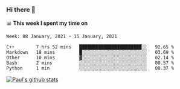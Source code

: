 ### Hi there 👋

📊 **This week I spent my time on**
<!--START_SECTION:waka-->
```text
Week: 08 January, 2021 - 15 January, 2021

C++        7 hrs 52 mins   ███████████████████████░░   92.65 % 
Markdown   18 mins         █░░░░░░░░░░░░░░░░░░░░░░░░   03.69 % 
Other      10 mins         ▓░░░░░░░░░░░░░░░░░░░░░░░░   02.14 % 
Bash       2 mins          ░░░░░░░░░░░░░░░░░░░░░░░░░   00.57 % 
Python     1 min           ░░░░░░░░░░░░░░░░░░░░░░░░░   00.37 % 
```
<!--END_SECTION:waka-->


[![Paul's github stats](https://github-readme-stats.vercel.app/api?username=mickeyouyou&theme=dracula&show_icons=true)](https://github.com/anuraghazra/github-readme-stats)
